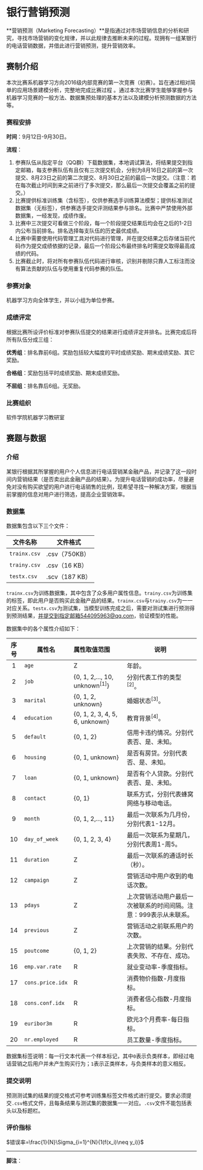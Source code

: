 # 银行营销预测

**营销预测（Marketing Forecasting）**是指通过对市场营销信息的分析和研究，寻找市场营销的变化规律，并以此规律去推断未来的过程。现拥有一组某银行的电话营销数据，并借此进行营销预测，提升营销效率。

## 赛制介绍

本次比赛系机器学习方向2016级内部竞赛的第一次竞赛（初赛）。旨在通过相对简单的应用场景建模分析，完整地完成比赛过程	。通过本次比赛学生能够掌握参与机器学习竞赛的一般方法、数据集预处理的基本方法以及建模分析预测数据的方法等。

### 赛程安排

**时间**：9月12日-9月30日。

**流程**：

1. 参赛队伍从指定平台（QQ群）下载数据集，本地调试算法，将结果提交到指定邮箱，每支参赛队伍有且仅有三次提交机会，分别为8月16日之前的第一次提交、8月23日之前的第二次提交、8月30日之前的最后一次提交。（注意：若在每次截止时间到来之前进行了多次提交，那么最后一次提交会覆盖之前的提交。）
2. 比赛提供标准训练集（含标签），仅供参赛选手训练算法模型；提供标准测试数据集（无标签），供参赛选手提交评测结果参与排名。比赛中严禁使用外部数据集，一经发现，成绩作废。
3. 比赛中三次提交可看做三个阶段，每一个阶段提交结果后均会在之后的1-2日内公布当前排名。排名选择每支队伍的历史最优成绩。
4. 比赛中需要使用代码管理工具对代码进行管理，并在提交结果之后存储当前代码作为提交成绩依据的记录，最后一个阶段公布最终排名时需提交取得最高成绩的代码。
5. 比赛截止时，将对所有参赛队伍代码进行审核，识别并剔除只靠人工标注而没有算法贡献的队伍与使用重复代码参赛的队伍。

### 参赛对象

机器学习方向全体学生，并以小组为单位参赛。

### 成绩评定

根据比赛所设评价标准对参赛队伍提交的结果进行成绩评定并排名。比赛完成后将所有队伍分成三组：

**优秀组**：排名靠前6组。奖励包括较大幅度的平时成绩奖励、期末成绩奖励、其它奖励。

**合格组**：奖励包括平时成绩奖励、期末成绩奖励。

**不屈组**：排名靠后6组。无奖励。

### 比赛组织

软件学院机器学习教研室

## 赛题与数据

### 介绍

某银行根据其所掌握的用户个人信息进行电话营销某金融产品，并记录了这一段时间内营销结果（是否卖出此金融产品的结果）。为提升电话营销的成功率，尽量避免对没有购买欲望的用户进行电话销售的比例，现希望寻找一种解决方案，根据当前掌握的信息对用户进行筛选，提高企业营销效率。

### 数据集

数据集包含以下三个文件：

| 文件名称     | 文件格式       |
| ------------ | -------------- |
| `trainx.csv` | .csv（750KB）  |
| `trainy.csv` | .csv（16 KB）  |
| `testx.csv`  | .scv（187 KB） |

`trainx.csv`为训练数据集，其中包含了众多用户属性信息。`trainy.csv`为训练集的标签，即此用户是否购买此金融产品的结果。`trainx.csv`与`trainy.csv`为一一对应关系。`testx.csv`为测试集，当模型训练完成之后，需要对测试集进行预测得到预测结果，并提交到指定邮箱544095963@qq.com，验证模型的性能。

数据集中的各个属性介绍如下：

| 序号 | 属性名           | 属性取值范围                             | 说明                                                         |
| :--: | ---------------- | :--------------------------------------- | ------------------------------------------------------------ |
|  1   | `age`            | $\mathrm{Z}$                             | 年龄。                                                       |
|  2   | `job`            | {0, 1, 2,..., 10, unknown<sup>[1]</sup>} | 分别代表工作的类型<sup>[2]</sup>。                           |
|  3   | `marital`        | {0, 1, 2, unknown}                       | 婚姻状态<sup>[3]</sup>。                                     |
|  4   | `education`      | {0, 1, 2, 3, 4, 5, 6, unknown}           | 教育背景<sup>[4]</sup>。                                     |
|  5   | `default`        | {0, 1, 2}                                | 信用卡违约情况。分别代表否、是、未知。                       |
|  6   | `housing`        | {0, 1, unknown}                          | 是否有房贷。分别代表否、是、未知。                           |
|  7   | `loan`           | {0, 1, unknown}                          | 是否有个人贷款。分别代表否、是、未知。                       |
|  8   | `contact`        | {0, 1}                                   | 联系方式，分别代表蜂窝网络与移动电话。                       |
|  9   | `month`          | {0, 1, 2,..., 11}                        | 最后一次联系为几月份，分别代表1-12月。                       |
|  10  | `day_of_week`    | {0, 1, 2, 3, 4}                          | 最后一次联系为星期几，分别代表周1-周5。                      |
|  11  | `duration`       | $\mathrm{Z}$                             | 最后一次联系的通话时长（秒）。                               |
|  12  | `campaign`       | $\mathrm{Z}$                             | 营销活动中用户收到的电话次数。                               |
|  13  | `pdays`          | $\mathrm{Z}$                             | 上次营销活动用户最后一次被联系的时间间隔。注意：999表示从未联系。 |
|  14  | `previous`       | $\mathrm{Z}$                             | 营销活动之前联系用户的次数。                                 |
|  15  | `poutcome`       | {0, 1, 2}                                | 上次营销的结果。分别代表失败、不存在、成功。                 |
|  16  | `emp.var.rate`   | $\mathrm{R}$                             | 就业变动率-季度指标。                                        |
|  17  | `cons.price.idx` | $\mathrm{R}$                             | 消费物价指数-月度指标。                                      |
|  18  | `cons.conf.idx`  | $\mathrm{R}$                             | 消费者信心指数-月度指标。                                    |
|  19  | `euribor3m`      | $\mathrm{R}$                             | 欧元3个月费率-每日指标。                                     |
|  20  | `nr.employed`    | $\mathrm{R}$                             | 员工数量-季度指标。                                          |

数据集标签说明：每一行文本代表一个样本标记，其中`0`表示负类样本，即经过电话营销之后用户并未产生购买行为；`1`表示正类样本，与负类样本的意义相反。

### 提交说明

预测测试集的结果的提交格式可参考训练集标签文件格式进行提交。要求必须提交`.csv`格式文件，且每条结果与测试集的数据集一一对应。`.csv`文件不能包括表头以及标题栏。

### 评价指标

$错误率=\frac{1}{N}\Sigma_{i=1}^{N}{1(f(x_i)\neq y_i)}$

------

**脚注**：

[^ 1 ]: unknown在数据集中为缺失值，需要自行处理。 
[^ 2]: 工作类型分别为：'admin.','blue-collar','entrepreneur','housemaid','management','retired','self-employed','services','student','technician','unemployed','unknown'。
[^3]: 婚姻状态包括四种，'divorced','married','single','unknown'，其中'divorced'表示离婚或丧偶。
[^4]: 教育背景包括：'basic.4y','basic.6y','basic.9y','high.school','illiterate','professional.course','university.degree','unknown'。


